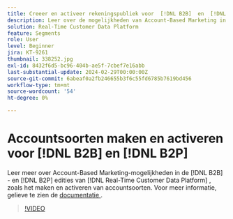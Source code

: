 ```yaml
---
title: Creeer en activeer rekeningspubliek voor  [!DNL B2B]  en  [!DNL B2P]
description: Leer over de mogelijkheden van Account-Based Marketing in  [!DNL B2B]  en  [!DNL B2P]  uitgaven van  [!DNL Real-Time Customer Data Platform], met inbegrip van het creëren van en het activeren van rekeningspubliek.
solution: Real-Time Customer Data Platform
feature: Segments
role: User
level: Beginner
jira: KT-9261
thumbnail: 338252.jpg
exl-id: 8432f6d5-bc96-404b-ae5f-7cbef7e16abb
last-substantial-update: 2024-02-29T00:00:00Z
source-git-commit: 6abeaf0a2fb246655b3f6c55fd6785b7619bd456
workflow-type: tm+mt
source-wordcount: '54'
ht-degree: 0%

---
```


# Accountsoorten maken en activeren voor [!DNL B2B] en [!DNL B2P]

Leer meer over Account-Based Marketing-mogelijkheden in de [!DNL B2B] - en [!DNL B2P] edities van [!DNL Real-Time Customer Data Platform] , zoals het maken en activeren van accountsoorten. Voor meer informatie, gelieve te zien de [ documentatie ](https://experienceleague.adobe.com/docs/experience-platform/segmentation/ui/account-audiences.html).

>[!VIDEO](https://video.tv.adobe.com/v/338252?learn=on&enablevpops)

